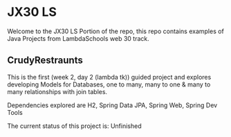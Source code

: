 # JX30 LS

Welcome to the JX30 LS Portion of the repo, this repo contains examples of Java Projects from LambdaSchools web 30 track.



## CrudyRestraunts

This is the first (week 2, day 2 (lambda tk)) guided project and explores developing Models for Databases, one to many, many to one & many to many relationships with join tables.

Dependencies explored are H2, Spring Data JPA, Spring Web, Spring Dev Tools

The current status of this project is: Unfinished